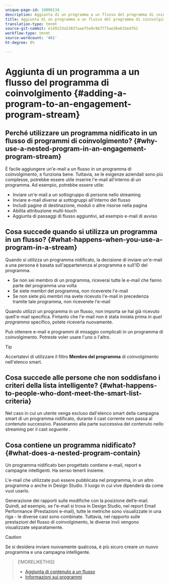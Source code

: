 ```yaml
---
unique-page-id: 10098134
description: Aggiunta di un programma a un flusso del programma di coinvolgimento - Documenti Marketo - Documentazione del prodotto
title: Aggiunta di un programma a un flusso del programma di coinvolgimento
translation-type: tm+mt
source-git-commit: e149133a5383faaef5e9c9b7775ae36e633ed7b1
workflow-type: tm+mt
source-wordcount: '461'
ht-degree: 0%

---
```



# Aggiunta di un programma a un flusso del programma di coinvolgimento {#adding-a-program-to-an-engagement-program-stream}

## Perché utilizzare un programma nidificato in un flusso di programmi di coinvolgimento? {#why-use-a-nested-program-in-an-engagement-program-stream}

È facile aggiungere un&#39;e-mail a un flusso in un programma di coinvolgimento, e funziona bene. Tuttavia, se le esigenze aziendali sono più complesse, potrebbe essere utile inserire l&#39;e-mail all&#39;interno di un programma. Ad esempio, potrebbe essere utile:

* Inviare un&#39;e-mail a un sottogruppo di persone nello streaming
* Inviare e-mail *diverse* ai sottogruppi all&#39;interno del flusso
* Includi pagine di destinazione, moduli o altre risorse nella pagina
* Abilita attribuzione multi-touch
* Aggiunta di passaggi di flusso aggiuntivi, ad esempio e-mail di avviso

## Cosa succede quando si utilizza un programma in un flusso? {#what-happens-when-you-use-a-program-in-a-stream}

Quando si utilizza un programma nidificato, la decisione di inviare un&#39;e-mail a una persona è basata sull&#39;appartenenza al programma e sull&#39;ID del programma.

* Se non sei membro di un programma, riceverai tutte le e-mail che fanno parte del programma una volta
* Se siete membri del programma, non riceverete l&#39;e-mail
* Se non siete più membri ma avete ricevuto l&#39;e-mail in precedenza tramite tale programma, non riceverete l&#39;e-mail

Quando utilizzi un programma in un flusso, non importa se hai già ricevuto quell&#39;e-mail specifica. Fintanto che l&#39;e-mail non è stata inviata prima *in quel programma* specifico, potete riceverla nuovamente.

Può ottenere e-mail e programmi di mixaggio complicati in un programma di coinvolgimento. Potreste voler usare l&#39;uno o l&#39;altro.

>[!TIP]
>
>Accertatevi di utilizzare il filtro **Membro del programma** di coinvolgimento nell&#39;elenco smart.

## Cosa succede alle persone che non soddisfano i criteri della lista intelligente? {#what-happens-to-people-who-dont-meet-the-smart-list-criteria}

Nel caso in cui un utente venga escluso dall&#39;elenco smart della campagna smart di un programma nidificato, durante il cast corrente non passa al contenuto successivo. Passeranno alla parte successiva del contenuto nello streaming per il cast *seguente* .

## Cosa contiene un programma nidificato? {#what-does-a-nested-program-contain}

Un programma nidificato ben progettato contiene e-mail, report e campagne intelligenti. Ha senso tenerli insieme.

L&#39;e-mail che utilizzate può essere pubblicata nel programma, in un altro programma o anche in Design Studio. Il luogo in cui vive dipenderà da come vuoi usarlo.

Generazione dei rapporti sulle modifiche con la posizione dell’e-mail. Quindi, ad esempio, se l&#39;e-mail si trova in Design Studio, nel report Email Performance (Prestazioni e-mail), tutte le metriche sono visualizzate in una riga - le diverse cast sono combinate. Tuttavia, nel rapporto sulle prestazioni del flusso di coinvolgimento, le diverse invii vengono visualizzate separatamente.

>[!CAUTION]
>
>Se si desidera inviare nuovamente qualcosa, è più sicuro creare un nuovo programma e una campagna intelligente.

>[!MORELIKETHIS]
>
>* [Aggiunta di contenuto a un flusso](add-content-to-a-stream.md)
>* [Informazioni sui programmi](../../../../product-docs/core-marketo-concepts/programs/creating-programs/understanding-programs.md)

>




